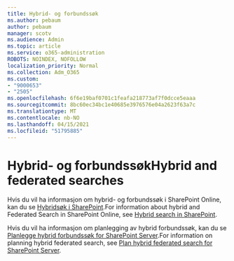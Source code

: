 ```yaml
---
title: Hybrid- og forbundssøk
ms.author: pebaum
author: pebaum
manager: scotv
ms.audience: Admin
ms.topic: article
ms.service: o365-administration
ROBOTS: NOINDEX, NOFOLLOW
localization_priority: Normal
ms.collection: Adm_O365
ms.custom:
- "9000653"
- "2505"
ms.openlocfilehash: 6f6e19baf0701c1feafa218773af7f0dcce5eaaa
ms.sourcegitcommit: 8bc60ec34bc1e40685e3976576e04a2623f63a7c
ms.translationtype: MT
ms.contentlocale: nb-NO
ms.lasthandoff: 04/15/2021
ms.locfileid: "51795885"
---
```

# <a name="hybrid-and-federated-searches"></a><span data-ttu-id="baa1d-102">Hybrid- og forbundssøk</span><span class="sxs-lookup"><span data-stu-id="baa1d-102">Hybrid and federated searches</span></span> 

<span data-ttu-id="baa1d-103">Hvis du vil ha informasjon om hybrid- og forbundssøk i SharePoint Online, kan du se [Hybridsøk i SharePoint](https://docs.microsoft.com/sharepoint/hybrid/hybrid-search-in-sharepoint).</span><span class="sxs-lookup"><span data-stu-id="baa1d-103">For information about hybrid and Federated Search in SharePoint Online, see [Hybrid search in SharePoint](https://docs.microsoft.com/sharepoint/hybrid/hybrid-search-in-sharepoint).</span></span>

<span data-ttu-id="baa1d-104">Hvis du vil ha informasjon om planlegging av hybrid forbundssøk, kan du se [Planlegge hybrid forbundssøk for SharePoint Server](https://docs.microsoft.com/sharepoint/hybrid/plan-hybrid-federated-search).</span><span class="sxs-lookup"><span data-stu-id="baa1d-104">For information on planning hybrid federated search, see [Plan hybrid federated search for SharePoint Server](https://docs.microsoft.com/sharepoint/hybrid/plan-hybrid-federated-search).</span></span>